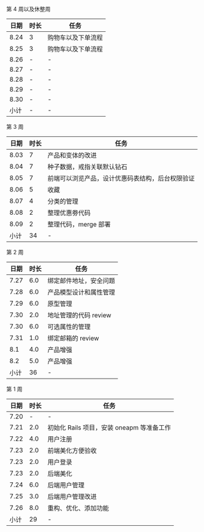 第 4 周以及休整周

日期 | 时长 | 任务
---- | ---- | ----
8.24 | 3 | 购物车以及下单流程
8.25 | 3 | 购物车以及下单流程
8.26 | - | -
8.27 | - | -
8.28 | - | -
8.29 | - | -
8.30 | - | -
小计 | - | -

第 3 周

日期 | 时长 | 任务
---- | ---- | ----
8.03 | 7 | 产品和变体的改进
8.04 | 7 | 种子数据，戒指关联默认钻石
8.05 | 7 | 前端可以浏览产品，设计优惠码表结构，后台权限验证
8.06 | 5 | 收藏
8.07 | 4 | 分类的管理
8.08 | 2 | 整理优惠劵代码
8.09 | 2 | 整理代码，merge 部署
小计 | 34 | -

第 2 周

日期 | 时长 | 任务
---- | ---- | ----
7.27 | 6.0 | 绑定邮件地址，安全问题
7.28 | 6.0 | 产品模型设计和属性管理
7.29 | 6.0 | 原型管理
7.30 | 2.0 | 地址管理的代码 review
7.30 | 6.0 | 可选属性的管理
7.31 | 1.0 | 绑定邮箱的 review
8.1 | 4.0 | 产品增强
8.2 | 5.0 | 产品增强
小计 | 36 | -


第 1 周

日期 | 时长 | 任务
---- | ---- | ----
7.20 | - | -
7.21 | 2.0 | 初始化 Rails 项目，安装 oneapm 等准备工作
7.22 | 4.0 | 用户注册
7.23 | 2.0 | 前端美化方便验收
7.23 | 2.0 | 用户登录
7.23 | 2.0 | 后端美化
7.24 | 6.0 | 后端用户管理
7.25 | 3.0 | 后端用户管理改进
7.26 | 8.0 | 重构、优化、添加功能
小计 | 29 | -
